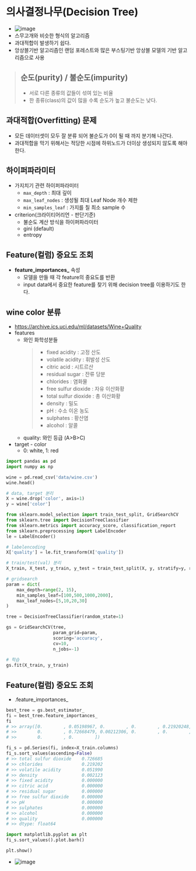 # 의사결정나무(Decision Tree)
- ![image](https://user-images.githubusercontent.com/77317312/112960297-3cb06780-917f-11eb-84b0-45c0477b1999.png)
- 스무고개와 비슷한 형식의 알고리즘
- 과대적합이 발생하기 쉽다.
- 앙상블기반 알고리즘인 랜덤 포레스트와 많은 부스팅기반 앙상블 모델의 기반 알고리즘으로 사용
> ## 순도(purity) / 불순도(impurity)
> - 서로 다른 종류의 값들이 섞여 있는 비율
> - 한 종류(class)의 값이 많을 수록 순도가 높고 불순도는 낮다.

## 과대적합(Overfitting) 문제
- 모든 데이터셋이 모두 잘 분류 되어 불순도가 0이 될 때 까지 분기해 나간다.
- 과대적합을 막기 위해서는 적당한 시점에 하위노드가 더이상 생성되지 않도록 해야한다.


## 하이퍼파라미터
- 가지치기 관련 하이퍼파라미터
  - `max_depth` : 최대 깊이
  - `max_leaf_nodes` : 생성될 최대 Leaf Node 개수 제한
  - `min_samples_leaf` : 가지를 칠 최소 sample 수
- criterion(크라이티어리언 - 판단기준)
  - 불순도 계산 방식을 하이퍼파라미터
  - gini (default)
  - entropy

## Feature(컬럼) 중요도 조회
- **feature_importances_** 속성
  - 모델을 만들 때 각 feature의 중요도를 반환
  - input data에서 중요한 feature를 찾기 위해 decision tree를 이용하기도 한다.
## wine color 분류
- https://archive.ics.uci.edu/ml/datasets/Wine+Quality
- features
    - 와인 화학성분들
       > - fixed acidity : 고정 산도
       > - volatile acidity : 휘발성 산도
       > - citric acid : 시트르산
       > - residual sugar : 잔류 당분
       > - chlorides : 염화물
       > - free sulfur dioxide : 자유 이산화황
       > - total sulfur dioxide : 총 이산화황
       > - density : 밀도
       > - pH : 수소 이온 농도
       > - sulphates : 황산염
       > - alcohol : 알콜
    - quality: 와인 등급 (A>B>C)
- target - color
    - 0: white, 1: red
```python
import pandas as pd
import numpy as np

wine = pd.read_csv('data/wine.csv')
wine.head()

# data, target 분리
X = wine.drop('color', axis=1)
y = wine['color']

from sklearn.model_selection import train_test_split, GridSearchCV
from sklearn.tree import DecisionTreeClassifier
from sklearn.metrics import accuracy_score, classification_report
from sklearn.preprocessing import LabelEncoder
le = LabelEncoder()

# labelencoding
X['quality'] = le.fit_transform(X['quality'])

# train/test(val) 분리
X_train, X_test, y_train, y_test = train_test_split(X, y, stratify=y, random_state=1) 

# gridsearch
param = dict(
    max_depth=range(2, 15),
    min_samples_leaf=[100,500,1000,2000],
    max_leaf_nodes=[5,10,20,30]
)

tree = DecisionTreeClassifier(random_state=1)

gs = GridSearchCV(tree,
                  param_grid=param,
                  scoring='accuracy',
                  cv=10,
                  n_jobs=-1)
                  
# 학습
gs.fit(X_train, y_train)
```
## Feature(컬럼) 중요도 조회
- .feature_importances_
```python
best_tree = gs.best_estimator_
fi = best_tree.feature_importances_
fi
# >> array([0.        , 0.05198967, 0.        , 0.        , 0.21920248,
# >>        0.        , 0.72668479, 0.00212306, 0.        , 0.        ,
# >>        0.        , 0.        ])

fi_s = pd.Series(fi, index=X_train.columns)
fi_s.sort_values(ascending=False)
# >> total sulfur dioxide    0.726685
# >> chlorides               0.219202
# >> volatile acidity        0.051990
# >> density                 0.002123
# >> fixed acidity           0.000000
# >> citric acid             0.000000
# >> residual sugar          0.000000
# >> free sulfur dioxide     0.000000
# >> pH                      0.000000
# >> sulphates               0.000000
# >> alcohol                 0.000000
# >> quality                 0.000000
# >> dtype: float64

import matplotlib.pyplot as plt
fi_s.sort_values().plot.barh()

plt.show()
```
- ![image](https://user-images.githubusercontent.com/77317312/112965605-6029e100-9184-11eb-89fd-67ac83194114.png)












